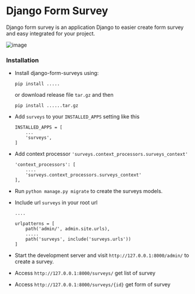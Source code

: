 # Django Form Survey

Django form survey is an application Django to easier create form survey and easy integrated for your project.

![image](https://raw.githubusercontent.com/irfanpule/django-form-surveys/master/docs/screnshots/dashboard-index.png)

### Installation
- Install django-form-surveys using:
    ```
    pip install .....
    ```
    or download release file `tar.gz` and then 
    ```
    pip install ......tar.gz
    ```

- Add `surveys` to your `INSTALLED_APPS` setting like this
    ```
    INSTALLED_APPS = [
        ...
        'surveys',
    ]
    ```

- Add context processor `'surveys.context_processors.surveys_context'`
    ```
    'context_processors': [
        ....
        'surveys.context_processors.surveys_context'
    ],
    ```
- Run `python manage.py migrate` to create the surveys models.
- Include url `surveys` in your root url
    ```
    ....

    urlpatterns = [
        path('admin/', admin.site.urls),
        .....
        path('surveys', include('surveys.urls'))
    ]
    ```
  
- Start the development server and visit `http://127.0.0.1:8000/admin/`
   to create a survey.
- Access `http://127.0.0.1:8000/surveys/` get list of survey 
- Access `http://127.0.0.1:8000/surveys/{id}` get form of survey